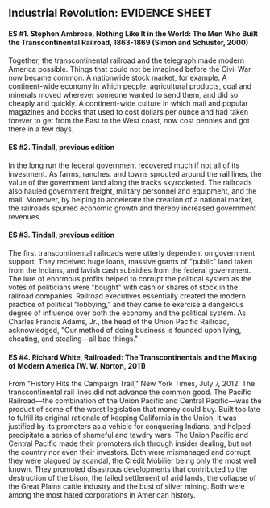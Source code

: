 ## Industrial Revolution: EVIDENCE SHEET

#### ES #1. Stephen Ambrose, Nothing Like It in the World: The Men Who Built the Transcontinental Railroad, 1863-1869 (Simon and Schuster, 2000)
Together, the transcontinental railroad and the telegraph made modern America possible. Things that could not be imagined before the Civil War now became common. A nationwide stock market, for example. A continent-wide economy in which people, agricultural products, coal and minerals moved wherever someone wanted to send them, and did so cheaply and quickly. A continent-wide culture in which mail and popular magazines and books that used to cost dollars per ounce and had taken forever to get from the East to the West coast, now cost pennies and got there in a few days.

#### ES #2. Tindall, previous edition
In the long run the federal government recovered much if not all of its investment. As farms, ranches, and towns sprouted around the rail lines, the value of the government land along the tracks skyrocketed. The railroads also hauled government freight, military personnel and equipment, and the mail. Moreover, by helping to accelerate the creation of a national market, the railroads spurred economic growth and thereby increased government revenues.

#### ES #3. Tindall, previous edition
The first transcontinental railroads were utterly dependent on government support. They received huge loans, massive grants of "public" land taken from the Indians, and lavish cash subsidies from the federal government.
The lure of enormous profits helped to corrupt the political system as the votes of politicians were "bought" with cash or shares of stock in the railroad companies. Railroad executives essentially created the modern practice of political "lobbying," and they came to exercise a dangerous degree of influence over both the economy and the political system. As Charles Francis Adams, Jr., the head of the Union Pacific Railroad, acknowledged, "Our method of doing business is founded upon lying, cheating, and stealing—all bad things."

#### ES #4. Richard White, Railroaded: The Transcontinentals and the Making of Modern America (W. W. Norton, 2011)
From "History Hits the Campaign Trail," New York Times, July 7, 2012:
The transcontinental rail lines did not advance the common good. The Pacific Railroad—the combination of the Union Pacific and Central Pacific—was the product of some of the worst legislation that money could buy. Built too late to fulfill its original rationale of keeping California in the Union, it was justified by its promoters as a vehicle for conquering Indians, and helped precipitate a series of shameful and tawdry wars.
The Union Pacific and Central Pacific made their promoters rich through insider dealing, but not the country nor even their investors. Both were mismanaged and corrupt; they were plagued by scandal, the Crédit Mobilier being only the most well known. They promoted disastrous developments that contributed to the destruction of the bison, the failed settlement of arid lands, the collapse of the Great Plains cattle industry and the bust of silver mining. Both were among the most hated corporations in American history.

